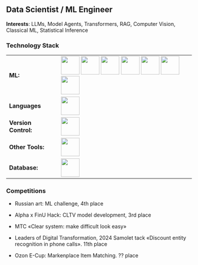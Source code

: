 ## Data Scientist / ML Engineer
**Interests**: LLMs, Model Agents, Transformers, RAG, Computer Vision, Classical ML, Statistical Inference

<h3 align="left">Technology Stack</h3>
<table>
    <tr>
        <td style="font-weight: bold; padding-right: 10px; vertical-align: center; border: none;">ML:</td>
        <td><img height="50" src="https://skillicons.dev/icons?i=pytorch,sklearn"/>
        <img height="50" src="https://uptime-storage.s3.amazonaws.com/logos/d32f5c39b694f3e64d29fc2c9b988cdd.png"/>
        <img height="50" src="https://upload.wikimedia.org/wikipedia/commons/c/cc/CatBoostLogo.png"/>
        <img height="50" src="https://www.preferred.jp/wp-content/themes/preferred/assets/img/projects/optuna/pict01.jpg"/>
        <img height="50" src="https://user-images.githubusercontent.com/315810/92159303-30d41100-edfb-11ea-8107-1c5352202571.png"/>
        <img height="50" src="https://encrypted-tbn0.gstatic.com/images?q=tbn:ANd9GcT01Ctpf3nRjz7b9l-om2h2llNA0jL4d_MVtXXXHVF5mWIn5nyMXLgzYscFGZdbhf_LN8M&usqp=CAU"/>
        <img height="50" src="https://lancedb.github.io/lancedb/assets/langchain.png"/>
        </td>
    </tr>
    <tr>
        <td style="font-weight: bold; padding-right: 10px; vertical-align: center; border: none;">Languages</td>
        <td><img height="50" src="https://skillicons.dev/icons?i=python,r"/></td>
    </tr>
    <tr>
        <td style="font-weight: bold; padding-right: 10px; vertical-align: center; border: none;">Version Control:</td>
        <td><img height="50" src="https://skillicons.dev/icons?i=git,github,gitlab"/></td>
    </tr>
    <tr>
        <td style="font-weight: bold; padding-right: 10px; vertical-align: center; border: none;">Other Tools:</td>
        <td><img height="50" src="https://skillicons.dev/icons?i=docker,bash,flask"/></td>
    </tr>
    <tr>
        <td style="font-weight: bold; padding-right: 10px; vertical-align: center; border: none;">Database:</td>
        <td><img height="50" src="https://skillicons.dev/icons?i=postgresql"/></td>
    </tr>
</table>

### Competitions
* Russian art: ML challenge, 4th place

* Alpha x FinU Hack: CLTV model development, 3rd place

* МТС «Clear system: make difficult look easy»

* Leaders of Digital Transformation, 2024 Samolet tack «Discount entity recognition in phone calls». 11th place

* Ozon E-Cup: Markenplace Item Matching. ?? place
